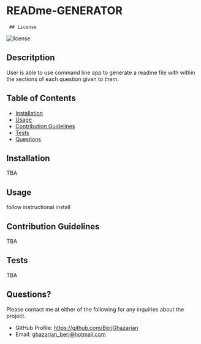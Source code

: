 # READme-GENERATOR

     ## License
  
  ![license](https://img.shields.io/static/v1?label=license&message=MIT&color=success)

  ## Descritption
  User is able to use command line app to generate a readme file with within the sections of each question given to them.

  ## Table of Contents
  
  * [Installation](#installation)
  * [Usage](#usage)
  * [Contribution Guidelines](#contribution-guidelines)
  * [Tests](#tests)
  * [Questions](#questions)
  
  ## Installation
  
  TBA 
  
  ## Usage
  
  follow instructional install 
  
  ## Contribution Guidelines
  
  TBA
  
  ## Tests
  
 TBA
  
  ## Questions?
  
  Please contact me at either of the following for any inquiries about the project.
  * GitHub Profile: https://github.com/BerjGhazarian
  * Email: ghazarian_berj@hotmail.com 